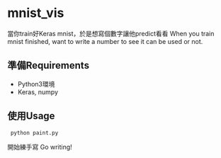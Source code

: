 # mnist_vis
當你train好Keras mnist，於是想寫個數字讓他predict看看
When you train mnist finished, want to write a number to see it can be used or not.

## 準備Requirements
* Python3環境
* Keras, numpy

## 使用Usage
``` python paint.py```

開始練手寫
Go writing!
